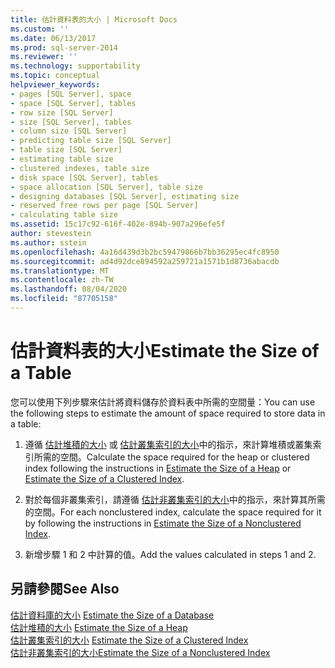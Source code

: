 ```yaml
---
title: 估計資料表的大小 | Microsoft Docs
ms.custom: ''
ms.date: 06/13/2017
ms.prod: sql-server-2014
ms.reviewer: ''
ms.technology: supportability
ms.topic: conceptual
helpviewer_keywords:
- pages [SQL Server], space
- space [SQL Server], tables
- row size [SQL Server]
- size [SQL Server], tables
- column size [SQL Server]
- predicting table size [SQL Server]
- table size [SQL Server]
- estimating table size
- clustered indexes, table size
- disk space [SQL Server], tables
- space allocation [SQL Server], table size
- designing databases [SQL Server], estimating size
- reserved free rows per page [SQL Server]
- calculating table size
ms.assetid: 15c17c92-616f-402e-894b-907a296efe5f
author: stevestein
ms.author: sstein
ms.openlocfilehash: 4a16d439d3b2bc59479866b7bb36295ec4fc8950
ms.sourcegitcommit: ad4d92dce894592a259721a1571b1d8736abacdb
ms.translationtype: MT
ms.contentlocale: zh-TW
ms.lasthandoff: 08/04/2020
ms.locfileid: "87705158"
---
```

# <a name="estimate-the-size-of-a-table"></a><span data-ttu-id="78c77-102">估計資料表的大小</span><span class="sxs-lookup"><span data-stu-id="78c77-102">Estimate the Size of a Table</span></span>
  <span data-ttu-id="78c77-103">您可以使用下列步驟來估計將資料儲存於資料表中所需的空間量：</span><span class="sxs-lookup"><span data-stu-id="78c77-103">You can use the following steps to estimate the amount of space required to store data in a table:</span></span>  
  
1.  <span data-ttu-id="78c77-104">遵循 [估計堆積的大小](estimate-the-size-of-a-heap.md) 或 [估計叢集索引的大小](estimate-the-size-of-a-clustered-index.md)中的指示，來計算堆積或叢集索引所需的空間。</span><span class="sxs-lookup"><span data-stu-id="78c77-104">Calculate the space required for the heap or clustered index following the instructions in [Estimate the Size of a Heap](estimate-the-size-of-a-heap.md) or [Estimate the Size of a Clustered Index](estimate-the-size-of-a-clustered-index.md).</span></span>  
  
2.  <span data-ttu-id="78c77-105">對於每個非叢集索引，請遵循 [估計非叢集索引的大小](estimate-the-size-of-a-nonclustered-index.md)中的指示，來計算其所需的空間。</span><span class="sxs-lookup"><span data-stu-id="78c77-105">For each nonclustered index, calculate the space required for it by following the instructions in [Estimate the Size of a Nonclustered Index](estimate-the-size-of-a-nonclustered-index.md).</span></span>  
  
3.  <span data-ttu-id="78c77-106">新增步驟 1 和 2 中計算的值。</span><span class="sxs-lookup"><span data-stu-id="78c77-106">Add the values calculated in steps 1 and 2.</span></span>  
  
## <a name="see-also"></a><span data-ttu-id="78c77-107">另請參閱</span><span class="sxs-lookup"><span data-stu-id="78c77-107">See Also</span></span>  
 <span data-ttu-id="78c77-108">[估計資料庫的大小](estimate-the-size-of-a-database.md) </span><span class="sxs-lookup"><span data-stu-id="78c77-108">[Estimate the Size of a Database](estimate-the-size-of-a-database.md) </span></span>  
 <span data-ttu-id="78c77-109">[估計堆積的大小](estimate-the-size-of-a-heap.md) </span><span class="sxs-lookup"><span data-stu-id="78c77-109">[Estimate the Size of a Heap](estimate-the-size-of-a-heap.md) </span></span>  
 <span data-ttu-id="78c77-110">[估計叢集索引的大小](estimate-the-size-of-a-clustered-index.md) </span><span class="sxs-lookup"><span data-stu-id="78c77-110">[Estimate the Size of a Clustered Index](estimate-the-size-of-a-clustered-index.md) </span></span>  
 [<span data-ttu-id="78c77-111">估計非叢集索引的大小</span><span class="sxs-lookup"><span data-stu-id="78c77-111">Estimate the Size of a Nonclustered Index</span></span>](estimate-the-size-of-a-nonclustered-index.md)  
  
  
